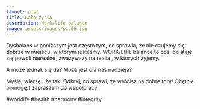 ```yaml
---
layout: post
title: Koło życia
description: Work/life balance
image: assets/images/pic06.jpg
---
```


Dysbalans w poniższym jest często tym, co sprawia, że nie czujemy się dobrze w miejscu, w którym jesteśmy. WORK/LIFE balance to coś, co staje się powoli nierealne, zważywszy na realia , w których żyjemy.

A może jednak się da? Może jest dla nas nadzieja?

Myślę, wierzę , że tak! Odkryj, co sprawi, że wrócisz na dobre tory! Chętnie pomogę:) zapraszam do współpracy

#worklife
#health
#harmony
#integrity
